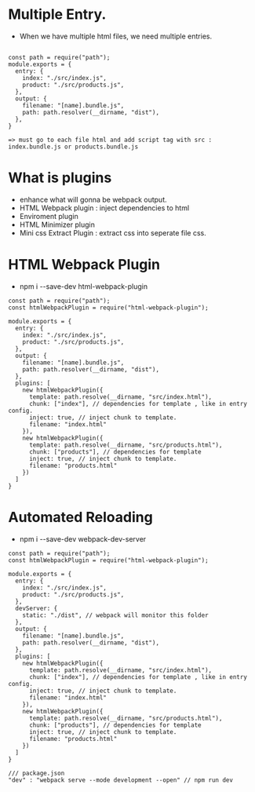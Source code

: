 # Multiple Entry.
- When we have multiple html files, we need multiple entries.


```

const path = require("path");
module.exports = {
  entry: {
    index: "./src/index.js",
    product: "./src/products.js",
  },
  output: {
    filename: "[name].bundle.js",
    path: path.resolver(__dirname, "dist"),
  },
}

=> must go to each file html and add script tag with src : index.bundle.js or products.bundle.js

```

# What is plugins
- enhance what will gonna be webpack output.
- HTML Webpack plugin : inject dependencies to html
- Enviroment plugin
- HTML Minimizer plugin
- Mini css Extract Plugin : extract css into seperate file css.

# HTML Webpack Plugin 
- npm i --save-dev html-webpack-plugin

```
const path = require("path");
const htmlWebpackPlugin = require("html-webpack-plugin");

module.exports = {
  entry: {
    index: "./src/index.js",
    product: "./src/products.js",
  },
  output: {
    filename: "[name].bundle.js",
    path: path.resolver(__dirname, "dist"),
  },
  plugins: [
    new htmlWebpackPlugin({
      template: path.resolve(__dirname, "src/index.html"),
      chunk: ["index"], // dependencies for template , like in entry config.
      inject: true, // inject chunk to template.
      filename: "index.html"
    }),
    new htmlWebpackPlugin({
      template: path.resolve(__dirname, "src/products.html"),
      chunk: ["products"], // dependencies for template
      inject: true, // inject chunk to template.
      filename: "products.html"
    })
  ]
}

```

# Automated Reloading
- npm i --save-dev webpack-dev-server


```
const path = require("path");
const htmlWebpackPlugin = require("html-webpack-plugin");

module.exports = {
  entry: {
    index: "./src/index.js",
    product: "./src/products.js",
  },
  devServer: {
    static: "./dist", // webpack will monitor this folder
  },
  output: {
    filename: "[name].bundle.js",
    path: path.resolver(__dirname, "dist"),
  },
  plugins: [
    new htmlWebpackPlugin({
      template: path.resolve(__dirname, "src/index.html"),
      chunk: ["index"], // dependencies for template , like in entry config.
      inject: true, // inject chunk to template.
      filename: "index.html"
    }),
    new htmlWebpackPlugin({
      template: path.resolve(__dirname, "src/products.html"),
      chunk: ["products"], // dependencies for template
      inject: true, // inject chunk to template.
      filename: "products.html"
    })
  ]
}

/// package.json
"dev" : "webpack serve --mode development --open" // npm run dev

```
